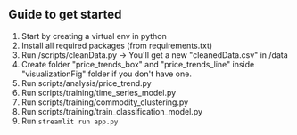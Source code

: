 ## Guide to get started

1. Start by creating a virtual env in python
2. Install all required packages (from requirements.txt)
3. Run /scripts/cleanData.py -> You'll get a new "cleanedData.csv" in /data
4. Create folder "price_trends_box" and "price_trends_line" inside "visualizationFig" folder if you don't have one.
5. Run scripts/analysis/price_trend.py
6. Run scripts/training/time_series_model.py
7. Run scripts/training/commodity_clustering.py
8. Run scripts/training/train_classification_model.py
9. Run `streamlit run app.py`